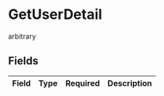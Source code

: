 # GetUserDetail

arbitrary


## Fields

| Field       | Type        | Required    | Description |
| ----------- | ----------- | ----------- | ----------- |